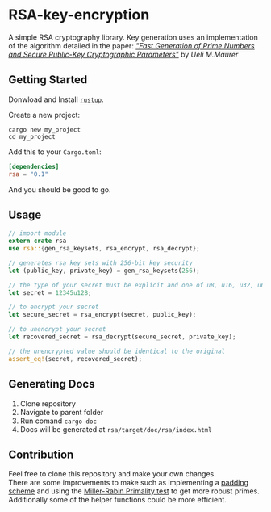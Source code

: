 # RSA-key-encryption

A simple RSA cryptography library. Key generation uses an implementation of the algorithm detailed in the paper: *["Fast Generation of Prime Numbers and  Secure Public-Key Cryptographic Parameters"](https://link.springer.com/content/pdf/10.1007/BF00202269.pdf)* by *Ueli M.Maurer*

## Getting Started

Donwload and Install [`rustup`](https://rustup.rs/).

Create a new project:

```
cargo new my_project
cd my_project
```

Add this to your `Cargo.toml`:

```toml
[dependencies]
rsa = "0.1"
```

And you should be good to go.

## Usage

```rust
// import module
extern crate rsa
use rsa::{gen_rsa_keysets, rsa_encrypt, rsa_decrypt};

// generates rsa key sets with 256-bit key security
let (public_key, private_key) = gen_rsa_keysets(256);

// the type of your secret must be explicit and one of u8, u16, u32, u64, and u128
let secret = 12345u128;

// to encrypt your secret
let secure_secret = rsa_encrypt(secret, public_key);

// to unencrypt your secret
let recovered_secret = rsa_decrypt(secure_secret, private_key);

// the unencrypted value should be identical to the original
assert_eq!(secret, recovered_secret);
```

## Generating Docs

1. Clone repository
2. Navigate to parent folder
3. Run comand `cargo doc`
4. Docs will be generated at `rsa/target/doc/rsa/index.html`

## Contribution

Feel free to clone this repository and make your own changes. \
There are some improvements to make such as implementing a [padding scheme](https://en.wikipedia.org/wiki/Padding_(cryptography)) and using the [Miller-Rabin Primality test](https://en.wikipedia.org/wiki/Miller%E2%80%93Rabin_primality_test) to get more robust primes. \
Additionally some of the helper functions could be more efficient.
